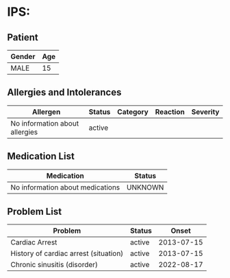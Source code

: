 # IPS:

## Patient

|Gender|Age|
|---|---|
|MALE|15|

## Allergies and Intolerances

|Allergen|Status|Category|Reaction|Severity|
|---|---|---|---|---|
|No information about allergies|active||||

## Medication List

|Medication|Status|
|---|---|
|No information about medications|UNKNOWN|

## Problem List

|Problem|Status|Onset|
|---|---|---|
|Cardiac Arrest|active|2013-07-15|
|History of cardiac arrest (situation)|active|2013-07-15|
|Chronic sinusitis (disorder)|active|2022-08-17|
